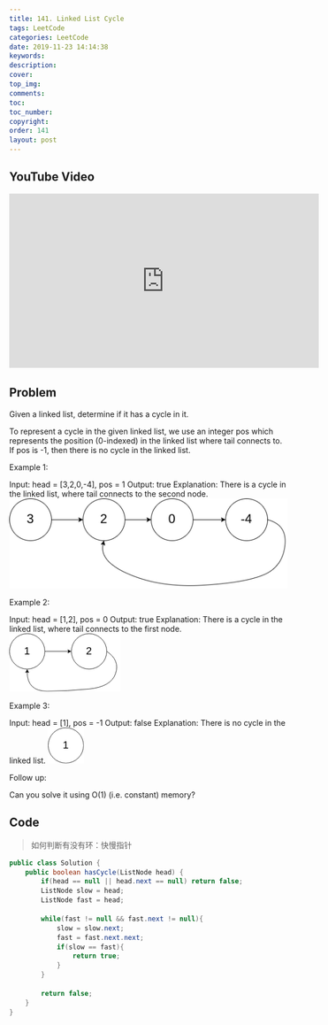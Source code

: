 ```yaml
---
title: 141. Linked List Cycle
tags: LeetCode
categories: LeetCode
date: 2019-11-23 14:14:38
keywords:
description:
cover:
top_img:
comments:
toc:
toc_number:
copyright:
order: 141
layout: post
---
```


## YouTube Video

<iframe width="560" height="315" src="https://www.youtube.com/embed/QGdHaM99_8o" frameborder="0" allow="accelerometer; autoplay; encrypted-media; gyroscope; picture-in-picture" allowfullscreen></iframe>

## Problem

Given a linked list, determine if it has a cycle in it.

To represent a cycle in the given linked list, we use an integer pos which represents the position (0-indexed) in the linked list where tail connects to. If pos is -1, then there is no cycle in the linked list.

Example 1:

Input: head = [3,2,0,-4], pos = 1
Output: true
Explanation: There is a cycle in the linked list, where tail connects to the second node.
![image tooltip here](./assets/141-1.png)

Example 2:

Input: head = [1,2], pos = 0
Output: true
Explanation: There is a cycle in the linked list, where tail connects to the first node.
![image tooltip here](./assets/141-2.png)

Example 3:

Input: head = [1], pos = -1
Output: false
Explanation: There is no cycle in the linked list.
![image tooltip here](./assets/141-3.png)

Follow up:

Can you solve it using O(1) (i.e. constant) memory?

## Code

> 如何判断有没有环：快慢指针

```java
public class Solution {
    public boolean hasCycle(ListNode head) {
        if(head == null || head.next == null) return false;
        ListNode slow = head;
        ListNode fast = head;

        while(fast != null && fast.next != null){
            slow = slow.next;
            fast = fast.next.next;
            if(slow == fast){
                return true;
            }
        }

        return false;
    }
}
```
